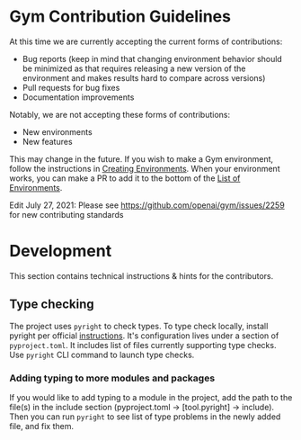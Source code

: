 # Gym Contribution Guidelines

At this time we are currently accepting the current forms of contributions:

- Bug reports (keep in mind that changing environment behavior should be minimized as that requires releasing a new version of the environment and makes results hard to compare across versions)
- Pull requests for bug fixes
- Documentation improvements

Notably, we are not accepting these forms of contributions:

- New environments
- New features

This may change in the future.
If you wish to make a Gym environment, follow the instructions in [Creating Environments](https://github.com/openai/gym/blob/master/docs/creating-environments.md).  When your environment works, you can make a PR to add it to the bottom of the [List of Environments](https://github.com/openai/gym/blob/master/docs/environments.md).


Edit July 27, 2021: Please see https://github.com/openai/gym/issues/2259 for new contributing standards

# Development
This section contains technical instructions & hints for the contributors.

## Type checking
The project uses `pyright` to check types. 
To type check locally, install pyright per official [instructions](https://github.com/microsoft/pyright#command-line). 
It's configuration lives under a section of `pyproject.toml`. It includes list of files currently supporting type checks. Use `pyright` CLI command to launch type checks.

### Adding typing to more modules and packages

If you would like to add typing to a module in the project, 
add the path to the file(s) in the include section 
(pyproject.toml -> [tool.pyright] -> include). 
Then you can run `pyright` to see list of type problems in the newly added file, and fix them.

